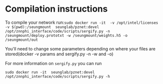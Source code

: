 # Compilation instructions
To compile your network run:```sudo docker run -it  -v /opt/intel/licenses -v $(pwd):/seungmount  seunglab/pznet:devel /opt/znnphi_interface/code/scripts/sergify.py -n /seungmount/deploy.prototxt -w /seungmount/weights.h5 -o /seungmount/out```

You'll need to change some parameters depending on where your files are stored(docker -v params and sergify.py -n -w and -o)

For more information on `sergify.py` you can run 

`sudo docker run -it  seunglab/pznet:devel /opt/znnphi_interface/code/scripts/sergify.py -h`

